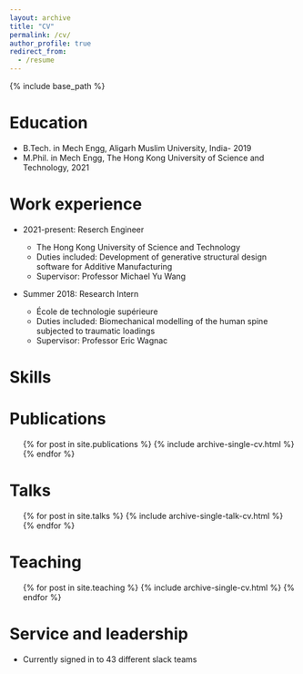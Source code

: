 ```yaml
---
layout: archive
title: "CV"
permalink: /cv/
author_profile: true
redirect_from:
  - /resume
---
```


{% include base_path %}

Education
======
* B.Tech. in Mech Engg, Aligarh Muslim University, India- 2019
* M.Phil. in Mech Engg, The Hong Kong University of Science and Technology, 2021

Work experience
======
* 2021-present: Reserch Engineer
  * The Hong Kong University of Science and Technology
  * Duties included: Development of generative structural design software for Additive Manufacturing
  * Supervisor: Professor Michael Yu Wang


* Summer 2018: Research Intern
  * École de technologie supérieure
  * Duties included: Biomechanical modelling of the human spine subjected to traumatic loadings
  * Supervisor: Professor Eric Wagnac


  
Skills
======


Publications
======
  <ul>{% for post in site.publications %}
    {% include archive-single-cv.html %}
  {% endfor %}</ul>
  
Talks
======
  <ul>{% for post in site.talks %}
    {% include archive-single-talk-cv.html %}
  {% endfor %}</ul>
  
Teaching
======
  <ul>{% for post in site.teaching %}
    {% include archive-single-cv.html %}
  {% endfor %}</ul>
  
Service and leadership
======
* Currently signed in to 43 different slack teams
